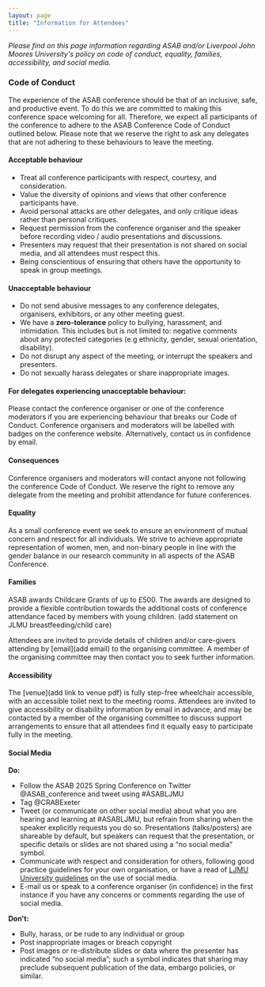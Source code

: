 ```yaml
---
layout: page
title: "Information for Attendees"
---
```


_Please find on this page information regarding ASAB and/or Liverpool John Moores University's policy on code of conduct, equality, families, accessibility, and social media._

### Code of Conduct  
The experience of the ASAB conference should be that of an inclusive, safe, and productive event. To do this we are committed to making this conference space welcoming for all. Therefore, we expect all participants of the conference to adhere to the ASAB Conference Code of Conduct outlined below. Please note that we reserve the right to ask any delegates that are not adhering to these behaviours to leave the meeting.  

#### Acceptable behaviour  
* Treat all conference participants with respect, courtesy, and consideration.
* Value the diversity of opinions and views that other conference participants have.
* Avoid personal attacks are other delegates, and only critique ideas rather than personal critiques.
* Request permission from the conference organiser and the speaker before recording video / audio presentations and discussions.
* Presenters may request that their presentation is not shared on social media, and all attendees must respect this.
* Being conscientious of ensuring that others have the opportunity to speak in group meetings.

#### Unacceptable behaviour  
* Do not send abusive messages to any conference delegates, organisers, exhibitors, or any other meeting guest.
* We have a **zero-tolerance** policy to bullying, harassment, and intimidation. This includes but is not limited to: negative comments about any protected categories (e.g ethnicity, gender, sexual orientation, disability).
* Do not disrupt any aspect of the meeting, or interrupt the speakers and presenters.
* Do not sexually harass delegates or share inappropriate images.  

#### For delegates experiencing unacceptable behaviour:  
Please contact the conference organiser or one of the conference moderators if you are experiencing behaviour that breaks our Code of Conduct. Conference organisers and moderators will be labelled with badges on the conference website. Alternatively, contact us in confidence by email.  

#### Consequences  
Conference organisers and moderators will contact anyone not following the conference Code of Conduct. We reserve the right to remove any delegate from the meeting and prohibit attendance for future conferences.  

#### Equality
As a small conference event we seek to ensure an environment of mutual concern and respect for all individuals. We strive to achieve appropriate representation of women, men, and non-binary people in line with the gender balance in our research community in all aspects of the ASAB Conference.  

#### Families  
ASAB awards Childcare Grants of up to £500. The awards are designed to provide a flexible contribution towards the additional costs of conference attendance faced by members with young children.
(add statement on JLMU breastfeeding/child care)  

Attendees are invited to provide details of children and/or care-givers attending by [email](add email) to the organising committee. A member of the organising committee may then contact you to seek further information.  

#### Accessibility  
The [venue](add link to venue pdf} is fully step-free wheelchair accessible, with an accessible toilet next to the meeting rooms. Attendees are invited to give accessibility or disability information by email in advance, and may be contacted by a member of the organising committee to discuss support arrangements to ensure that all attendees find it equally easy to participate fully in the meeting.  

#### Social Media
**Do:**
* Follow the ASAB 2025 Spring Conference on Twitter @ASAB_conference and tweet using #ASABLJMU
* Tag @CRABExeter
* Tweet (or communicate on other social media) about what you are hearing and learning at #ASABLJMU, but refrain from sharing when the speaker explicitly requests you do so. Presentations (talks/posters) are shareable by default, but speakers can request that the presentation, or specific details or slides are not shared using a “no social media” symbol.
* Communicate with respect and consideration for others, following good practice guidelines for your own organisation, or have a read of [LJMU University guidelines](https://www.ljmu.ac.uk/students/supporting-your-study/social-media) on the use of social media.
* E-mail us or speak to a conference organiser (in confidence) in the first instance if you have any concerns or comments regarding the use of social media.  

**Don't:**
* Bully, harass, or be rude to any individual or group
* Post inappropriate images or breach copyright
* Post images or re-distribute slides or data where the presenter has indicated “no social media”; such a symbol indicates that sharing may preclude subsequent publication of the data, embargo policies, or similar.
